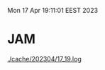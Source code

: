Mon 17 Apr 19:11:01 EEST 2023
# JAM
<a href='./cache/202304/17_19.log'>./cache/202304/17_19.log</a>
